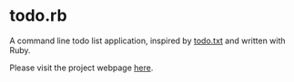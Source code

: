 # todo.rb

A command line todo list application, inspired by
[todo.txt][todo.txt] and written with Ruby.

[todo.txt]:http://ginatrapani.github.com/todo.txt-cli/

Please visit the project webpage [here][github-page].

[github-page]:http://danchoi.github.com/todo.rb/
